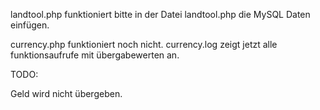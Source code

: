 landtool.php funktioniert bitte in der Datei landtool.php die MySQL Daten einfügen.

currency.php funktioniert noch nicht. currency.log zeigt jetzt alle funktionsaufrufe mit übergabewerten an.

TODO:

Geld wird nicht übergeben.

